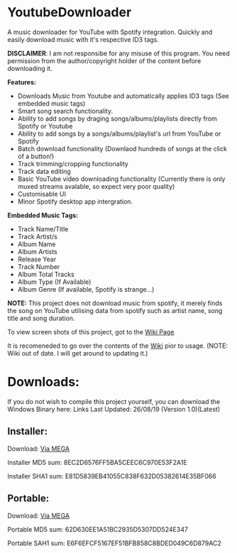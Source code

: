 # YoutubeDownloader
A music downloader for YouTube with Spotify integration. Quickly and easily download music with it's respective ID3 tags.

**DISCLAIMER**: I am not responsibe for any misuse of this program. You need permission from the author/copyright holder of the content before downloading it.

**Features:**
* Downloads Music from Youtube and automatically applies ID3 tags (See embedded music tags)
* Smart song search functionality.
* Ability to add songs by draging songs/albums/playlists directly from Spotify or Youtube
* Ability to add songs by a songs/albums/playlist's url from YouTube or Spotify
* Batch download functionality (Downlaod hundreds of songs at the click of a button!)
* Track trimming/cropping functionality
* Track data editing
* Basic YouTube video downloading functionality (Currently there is only muxed streams avalable, so expect very poor quality)
* Customisable UI
* Minor Spotify desktop app intergration.

**Embedded Music Tags:**
* Track Name/Title
* Track Artist/s
* Album Name
* Album Artists
* Release Year
* Track Number
* Album Total Tracks
* Album Type (If Available)
* Album Genre (If available, Spotify is strange...)

**NOTE:** This project does not download music from spotify, it merely finds the song on YouTube utilising data from spotify such as artist name, song title and song duration.

To view screen shots of this project, got to the [Wiki Page](https://github.com/ShimmyMySherbet/YoutubeDownloader/wiki)

It is recomeneded to go over the contents of the [Wiki](https://github.com/ShimmyMySherbet/YoutubeDownloader/wiki) pior to usage. (NOTE: Wiki out of date. I will get around to updating it.)

# Downloads:
If you do not wish to compile this project yourself, you can download the Windows Binary here:
Links Last Updated: 26/08/19 (Version 1.0)(Latest)

## Installer:
Download: [Via MEGA](https://mega.nz/#!xcNG3YqD!DrVoWGXNjcY4AHvOvZjSmH2YQJNIJLFa4x_Bw8_FMFM) 

Installer MD5 sum: 8EC2D6576FF5BA5CEEC6C970E53F2A1E

Installer SHA1 sum: E81D5839EB41055C838F632D05382614E35BF066


## Portable: 
Download: [Via MEGA](https://mega.nz/#!ZNdEnSxQ!1hX7uQ9qHk43JZBUUkS6WyLE4M55uO_II8UfWCa3ws0) 

Portable MD5 sum: 62D630EE1A51BC2935D5307DD524E347

Portable SAH1 sum: E6F6EFCF5167EF51BFB858C8BDED049C6D879AC2
